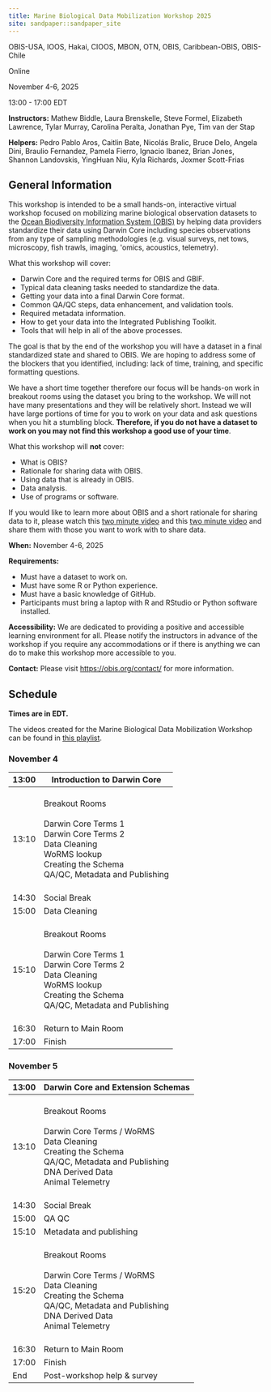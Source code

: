 ```yaml
---
title: Marine Biological Data Mobilization Workshop 2025
site: sandpaper::sandpaper_site
---
```


OBIS-USA, IOOS, Hakai, CIOOS, MBON, OTN, OBIS, Caribbean-OBIS, OBIS-Chile

Online

November 4-6, 2025

13:00 - 17:00 EDT

**Instructors:** 
Mathew Biddle, 
Laura Brenskelle, 
Steve Formel, 
Elizabeth Lawrence, 
Tylar Murray, 
Carolina Peralta, 
Jonathan Pye, 
Tim van der Stap

**Helpers:** 
Pedro Pablo Aros, 
Caitlin Bate, 
Nicolás Bralic, 
Bruce Delo, 
Angela Dini, 
Braulio Fernandez, 
Pamela Fierro, 
Ignacio Ibanez, 
Brian Jones, 
Shannon Landovskis, 
YingHuan Niu, 
Kyla Richards, 
Joxmer Scott-Frias


## General Information

This workshop is intended to be a small hands-on, interactive virtual workshop focused on mobilizing 
marine biological observation datasets to the [Ocean Biodiversity Information System (OBIS)](https://obis.org) 
by helping data providers standardize their data using Darwin Core including species observations from any 
type of sampling methodologies (e.g. visual surveys, net tows, microscopy, fish trawls, imaging, 'omics, 
acoustics, telemetry).

What this workshop will cover:

* Darwin Core and the required terms for OBIS and GBIF.
* Typical data cleaning tasks needed to standardize the data.
* Getting your data into a final Darwin Core format.
* Common QA/QC steps, data enhancement, and validation tools.
* Required metadata information.
* How to get your data into the Integrated Publishing Toolkit.
* Tools that will help in all of the above processes.

The goal is that by the end of the workshop you will have a dataset in a final standardized state and shared to OBIS. 
We are hoping to address some of the blockers that you identified, including: lack of time, training, and specific 
formatting questions.

We have a short time together therefore our focus will be hands-on work in breakout rooms using the dataset you bring 
to the workshop. We will not have many presentations and they will be relatively short. Instead we will have large 
portions of time for you to work on your data and ask questions when you hit a stumbling block. **Therefore, if you do 
not have a dataset to work on you may not find this workshop a good use of your time**.

What this workshop will **not** cover:

* What is OBIS?
* Rationale for sharing data with OBIS.
* Using data that is already in OBIS.
* Data analysis.
* Use of programs or software.

If you would like to learn more about OBIS and a short rationale for sharing data to it, please watch 
this [two minute video](https://youtu.be/E6NblAC-1uE) and this [two minute video](https://youtu.be/mmD-EYNOrFA) and 
share them with those you want to work with to share data.

**When:**
November 4-6, 2025

**Requirements:**

* Must have a dataset to work on.
* Must have some R or Python experience.
* Must have a basic knowledge of GitHub.
* Participants must bring a laptop with R and RStudio or Python software installed.

**Accessibility:**
We are dedicated to providing a positive and accessible learning environment for all. Please
notify the instructors in advance of the workshop if you require any accommodations or if there is
anything we can do to make this workshop more accessible to you.

**Contact:**
Please visit <a href="https://obis.org/contact/">https://obis.org/contact/</a> for more information. 

## Schedule
__Times are in EDT.__

The videos created for the Marine Biological Data Mobilization Workshop can be found in [this playlist](https://youtube.com/playlist?list=PLlgUwSvpCFS7zytaWbZ6f4Szm3PnpFj_J).

### November 4

| 13:00 | Introduction to Darwin Core                                                                                                                                                                                                                                                          |
|-------|--------------------------------------------------------------------------------------------------------------------------------------------------------------------------------------------------------------------------------------------------------------------------------------|
| 13:10 | <br>          Breakout Rooms<br>          <br>            Darwin Core Terms 1<br>            Darwin Core Terms 2<br>            Data Cleaning<br>            WoRMS lookup<br>            Creating the Schema<br>            QA/QC, Metadata and Publishing<br>          <br>         |
| 14:30 | Social Break                                                                                                                                                                                                                                                                         |
| 15:00 | Data Cleaning                                                                                                                                                                                                                                                                        |
| 15:10 | <br>          Breakout Rooms<br>          <br>            Darwin Core Terms 1<br>            Darwin Core Terms 2<br>            Data Cleaning<br>            WoRMS lookup<br>            Creating the Schema<br>            QA/QC, Metadata and Publishing<br>          <br>         |
| 16:30 | Return to Main Room                                                                                                                                                                                                                                                                  |
| 17:00 | Finish                                                                                                                                                                                                                                                                               |

### November 5

| 13:00 | Darwin Core and Extension Schemas                                                                                                                                                                                                                                                           |
|-------|---------------------------------------------------------------------------------------------------------------------------------------------------------------------------------------------------------------------------------------------------------------------------------------------|
| 13:10 | <br>          Breakout Rooms<br>          <br>            Darwin Core Terms / WoRMS<br>            Data Cleaning<br>            Creating the Schema<br>            QA/QC, Metadata and Publishing<br>            DNA Derived Data<br>            Animal Telemetry<br>          <br>         |
| 14:30 | Social Break                                                                                                                                                                                                                                                                                |
| 15:00 | QA QC                                                                                                                                                                                                                                                                                       |
| 15:10 | Metadata and publishing                                                                                                                                                                                                                                                                     |
| 15:20 | <br>          Breakout Rooms<br>          <br>            Darwin Core Terms / WoRMS<br>            Data Cleaning<br>            Creating the Schema<br>            QA/QC, Metadata and Publishing<br>            DNA Derived Data<br>            Animal Telemetry<br>          <br>         |
| 16:30 | Return to Main Room                                                                                                                                                                                                                                                                         |
| 17:00 | Finish                                                                                                                                                                                                                                                                                      |
| End   | Post-workshop help & survey                                                                                                                                                                                                                                                                 |

